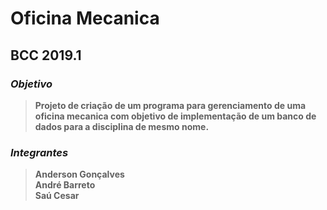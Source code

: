 # Oficina Mecanica
## BCC 2019.1

### _Objetivo_
>**Projeto de criação de um programa para gerenciamento de uma
    oficina mecanica com objetivo de implementação de um banco de
    dados para a disciplina de mesmo nome.**


### _Integrantes_
>**Anderson Gonçalves**  
 **André Barreto**  
 **Saú Cesar**